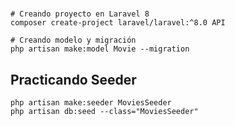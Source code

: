 #
##

```
# Creando proyecto en Laravel 8
composer create-project laravel/laravel:^8.0 API
```


```
# Creando modelo y migración
php artisan make:model Movie --migration
```

## Practicando Seeder

```
php artisan make:seeder MoviesSeeder
php artisan db:seed --class="MoviesSeeder"
```
